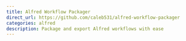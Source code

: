 ```yaml
---
title: Alfred Workflow Packager
direct_url: https://github.com/caleb531/alfred-workflow-packager
categories: alfred
description: Package and export Alfred workflows with ease
---
```

